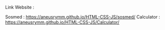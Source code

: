 Link Website :

Sosmed : https://aneusrymm.github.io/HTML-CSS-JS/sosmed/
Calculator : https://aneusrymm.github.io/HTML-CSS-JS/Calculator/